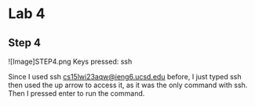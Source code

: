 # Lab 4

## Step 4

![Image]STEP4.png 
Keys pressed: ssh <up> <enter>

Since I used ssh cs15lwi23aqw@ieng6.ucsd.edu before, I just typed ssh then used the up arrow to access it, as it was the only command with ssh. Then I pressed enter to run the command. 
  
  
